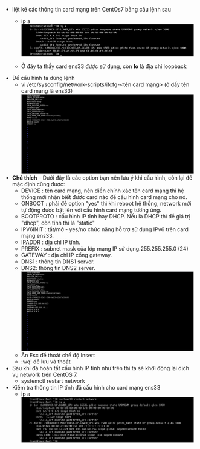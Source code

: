 - liệt kê các thông tin card mạng trên CentOs7 bằng câu lệnh sau
  - ip a
![](/Linux/image/28.png)

  - Ở đây ta thấy card ens33 được sử dụng, còn **lo** là địa chỉ loopback
- Để cấu hình ta dùng lệnh
  - vi /etc/sysconfig/network-scripts/ifcfg-<tên card mạng> (ở đấy tên card mạng là ens33)
![](/Linux/image/29.png)
- **Chú thích**
– Dưới đây là các option bạn nên lưu ý khi cấu hình, còn lại để mặc định cũng được:
  - DEVICE : tên card mạng, nên điền chính xác tên card mạng thì hệ thống mới nhận biết được card nào để cấu hình card mạng cho nó.
  - ONBOOT : phải để option "yes" thì khi reboot hệ thống, network mới tự động được bật lên với cấu hình card mạng tương ứng.
  - BOOTPROTO : cấu hình IP tĩnh hay DHCP. Nếu là DHCP thì để giá trị "dhcp", còn tĩnh thì là "static"
  - IPV6INIT : tắt/mở - yes/no chức năng hỗ trợ sử dụng IPv6 trên card mạng ens33.
  - IPADDR : địa chỉ IP tĩnh.
  - PREFIX : subnet mask của lớp mạng IP sử dụng.255.255.255.0 (24)
  - GATEWAY : địa chỉ IP cổng gateway.
  - DNS1 : thông tin DNS1 server.
  - DNS2: thông tin DNS2 server.
![](/Linux/image/30.png)
  - Ân Esc để thoát chế độ Insert
  - :wq! để lưu và thoát
- Sau khi đã hoàn tất cấu hình IP tĩnh như trên thì ta sẽ khởi động lại dịch vụ network trên CentOS 7.
  - systemctl restart network
- Kiểm tra thông tin IP tĩnh đã cấu hình cho card mạng ens33
  - ip a
![](/Linux/image/31.png)